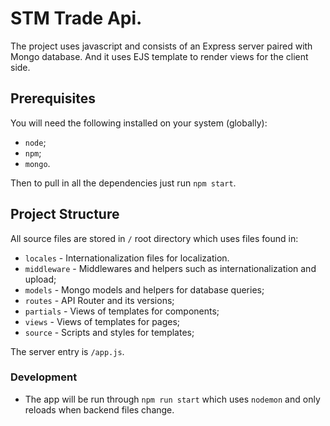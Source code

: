 # STM Trade Api.

The project uses javascript and consists of an Express server paired with Mongo database. And it uses EJS template to render views for the client side.

## Prerequisites

You will need the following installed on your system (globally):
* `node`;
* `npm`;
* `mongo`.

Then to pull in all the dependencies just run `npm start`.

## Project Structure

All source files are stored in `/` root directory which uses files found in:
* `locales` - Internationalization files for localization.
* `middleware` - Middlewares and helpers such as internationalization and upload;
* `models` - Mongo models and helpers for database queries;
* `routes` - API Router and its versions;
* `partials` - Views of templates for components;
* `views` - Views of templates for pages;
* `source` - Scripts and styles for templates;

The server entry is `/app.js`.

### Development

* The app will be run through `npm run start` which uses `nodemon` and only reloads when backend files change.
